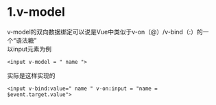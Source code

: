 1.v-model
===
v-model的双向数据绑定可以说是Vue中类似于v-on（@）/v-bind（:）的一个“语法糖”  
以input元素为例 
```
<input v-model = " name ">
```
实际是这样实现的
```
<input v-bind:value=" name " v-on:input = "name = $event.target.value">
```
